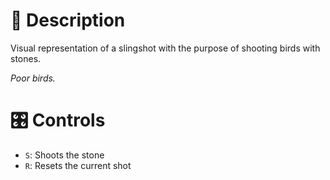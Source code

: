 <h1>📜 Description</h1>

Visual representation of a slingshot with the purpose of shooting birds with stones.

_Poor birds._



<h1>🎛 Controls</h1>

- `S`: Shoots the stone
- `R`: Resets the current shot